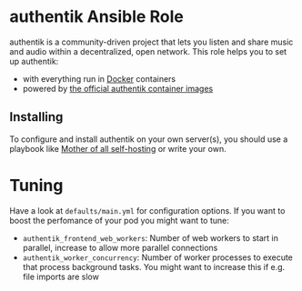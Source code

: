 # authentik Ansible Role

authentik is a community-driven project that lets you listen and share music and audio within a decentralized, open network. This role helps you to set up authentik:

- with everything run in [Docker](https://www.docker.com/) containers
- powered by [the official authentik container images](https://hub.docker.com/r/authentik/)


## Installing

To configure and install authentik on your own server(s), you should use a playbook like [Mother of all self-hosting](https://github.com/mother-of-all-self-hosting/mash-playbook) or write your own.

# Tuning

Have a look at `defaults/main.yml` for configuration options. If you want to boost the perfomance of your pod you might want to tune:
* `authentik_frontend_web_workers`: Number of web workers to start in parallel, increase to allow more parallel connections
* `authentik_worker_concurrency`: Number of worker processes to execute that process background tasks. You might want to increase this if e.g. file imports are slow
